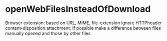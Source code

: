 # openWebFilesInsteadOfDownload
Browser extension: based on URL, MIME, file-extension ignore HTTPheader content-disposition:attachment;
If possible make a difference between files manually opened and those by other files
